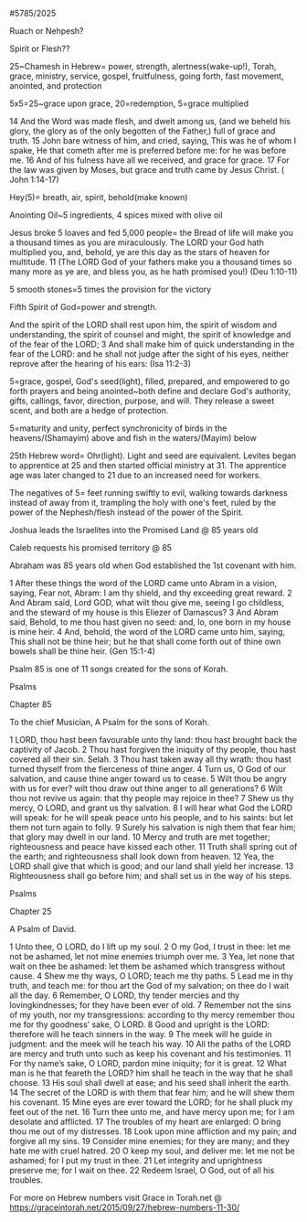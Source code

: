 #5785/2025

Ruach or Nehpesh?

Spirit or Flesh??

25~Chamesh in Hebrew= power, strength, alertness(wake-up!), Torah, grace, ministry, service, gospel, fruitfulness, going forth, fast movement, anointed, and protection

5x5=25~grace upon grace, 20=redemption, 5=grace multiplied

14 And the Word was made flesh, and dwelt among us, (and we beheld his glory, the glory as of the only begotten of the Father,) full of grace and truth.
15 John bare witness of him, and cried, saying, This was he of whom I spake, He that cometh after me is preferred before me: for he was before me. 16 And of his fulness have all we received, and grace for grace. 17 For the law was given by Moses, but grace and truth came by Jesus Christ. ( John 1:14-17)

Hey(5)= breath, air, spirit, behold(make known)

Anointing Oil~5 ingredients, 4 spices mixed with olive oil

Jesus broke 5 loaves and fed 5,000 people= the Bread of life will make you a thousand times as you are miraculously.
The LORD your God hath multiplied you, and, behold, ye are this day as the stars of heaven for multitude. 11 (The LORD God of your fathers make you a thousand times so many more as ye are, and bless you, as he hath promised you!) (Deu 1:10-11)

5 smooth stones=5 times the provision for the victory

Fifth Spirit of God=power and strength.

And the spirit of the LORD shall rest upon him, the spirit of wisdom and understanding, the spirit of counsel and might, the spirit of knowledge and of the fear of the LORD; 3 And shall make him of quick understanding in the fear of the LORD: and he shall not judge after the sight of his eyes, neither reprove after the hearing of his ears:
(Isa 11:2-3)

5=grace, gospel, God's seed(light), filled, prepared, and empowered to go forth
prayers and being anointed~both define and declare God's authority, gifts, callings, favor, direction, purpose, and will. They release a sweet scent, and both are a hedge of protection.

5=maturity and unity, perfect synchronicity of birds in the heavens/(Shamayim) above and fish in the waters/(Mayim) below

25th Hebrew word= Ohr(light). Light and seed are equivalent. Levites began to apprentice at 25 and then started official ministry at 31. The apprentice age was later changed to 21 due to an increased need for workers.

The negatives of 5= feet running swiftly to evil, walking towards darkness instead of away from it, trampling the holy with one's feet, ruled by the power of the Nephesh/flesh instead of the power of the Spirit.

Joshua leads the Israelites into the Promised Land @ 85 years old

Caleb requests his promised territory @ 85

Abraham was 85 years old when God established the 1st covenant with him.

1 After these things the word of the LORD came unto Abram in a vision, saying, Fear not, Abram: I am thy shield, and thy exceeding great reward. 2 And Abram said, Lord GOD, what wilt thou give me, seeing I go childless, and the steward of my house is this Eliezer of Damascus? 3 And Abram said, Behold, to me thou hast given no seed: and, lo, one born in my house is mine heir. 4 And, behold, the word of the LORD came unto him, saying, This shall not be thine heir; but he that shall come forth out of thine own bowels shall be thine heir. (Gen 15:1-4)

Psalm 85 is one of 11 songs created for the sons of Korah.

Psalms​​

Chapter 85

To the chief Musician, A Psalm for the sons of Korah.

1 LORD, thou hast been favourable unto thy land: thou hast brought back the captivity of Jacob. 2 Thou hast forgiven the iniquity of thy people, thou hast covered all their sin. Selah. 3 Thou hast taken away all thy wrath: thou hast turned thyself from the fierceness of thine anger. 4 Turn us, O God of our salvation, and cause thine anger toward us to cease. 5 Wilt thou be angry with us for ever? wilt thou draw out thine anger to all generations? 6 Wilt thou not revive us again: that thy people may rejoice in thee? 7 Shew us thy mercy, O LORD, and grant us thy salvation. 8 I will hear what God the LORD will speak: for he will speak peace unto his people, and to his saints: but let them not turn again to folly. 9 Surely his salvation is nigh them that fear him; that glory may dwell in our land. 10 Mercy and truth are met together; righteousness and peace have kissed each other. 11 Truth shall spring out of the earth; and righteousness shall look down from heaven. 12 Yea, the LORD shall give that which is good; and our land shall yield her increase. 13 Righteousness shall go before him; and shall set us in the way of his steps.


Psalms​​

Chapter 25

A Psalm of David.

1 Unto thee, O LORD, do I lift up my soul. 2 O my God, I trust in thee: let me not be ashamed, let not mine enemies triumph over me. 3 Yea, let none that wait on thee be ashamed: let them be ashamed which transgress without cause. 4 Shew me thy ways, O LORD; teach me thy paths. 5 Lead me in thy truth, and teach me: for thou art the God of my salvation; on thee do I wait all the day. 6 Remember, O LORD, thy tender mercies and thy lovingkindnesses; for they have been ever of old. 7 Remember not the sins of my youth, nor my transgressions: according to thy mercy remember thou me for thy goodness’ sake, O LORD. 8 Good and upright is the LORD: therefore will he teach sinners in the way. 9 The meek will he guide in judgment: and the meek will he teach his way. 10 All the paths of the LORD are mercy and truth unto such as keep his covenant and his testimonies. 11 For thy name’s sake, O LORD, pardon mine iniquity; for it is great. 12 What man is he that feareth the LORD? him shall he teach in the way that he shall choose. 13 His soul shall dwell at ease; and his seed shall inherit the earth. 14 The secret of the LORD is with them that fear him; and he will shew them his covenant. 15 Mine eyes are ever toward the LORD; for he shall pluck my feet out of the net. 16 Turn thee unto me, and have mercy upon me; for I am desolate and afflicted. 17 The troubles of my heart are enlarged: O bring thou me out of my distresses. 18 Look upon mine affliction and my pain; and forgive all my sins. 19 Consider mine enemies; for they are many; and they hate me with cruel hatred. 20 O keep my soul, and deliver me: let me not be ashamed; for I put my trust in thee. 21 Let integrity and uprightness preserve me; for I wait on thee. 22 Redeem Israel, O God, out of all his troubles.


For more on Hebrew numbers visit Grace in Torah.net @ https://graceintorah.net/2015/09/27/hebrew-numbers-11-30/

